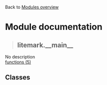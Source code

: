 Back to [Modules overview](https://github.com/pyrustic/litemark/blob/master/docs/modules/README.md)
  
# Module documentation
>## litemark.\_\_main\_\_
No description
<br>
[functions (5)](https://github.com/pyrustic/litemark/blob/master/docs/modules/content/litemark.__main__/functions.md)


## Classes

